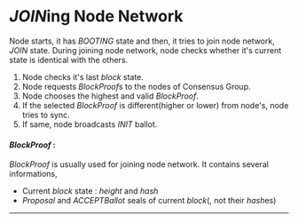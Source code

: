 # *JOIN*ing Node Network

Node starts, it has *BOOTING* state and then, it tries to join node network, *JOIN* state. During joining node network, node checks whether it's current state is identical with the others.

1. Node checks it's last *block* state.
1. Node requests *BlockProof*s to the nodes of Consensus Group.
1. Node chooses the highest and valid *BlockProof*.
1. If the selected *BlockProof* is different(higher or lower) from node's, node tries to sync.
1. If same, node broadcasts *INIT* ballot.

#### ***BlockProof*** :

*BlockProof* is usually used for joining node network. It contains several informations,

* Current *block* state : *height* and *hash*
* *Proposal* and *ACCEPTBallot* seals of current *block*(, not their *hash*es)

---

